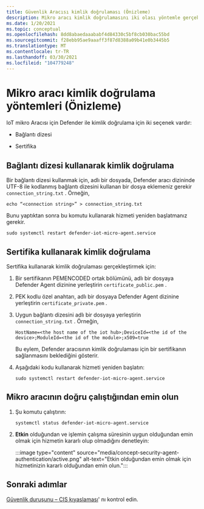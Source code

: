 ```yaml
---
title: Güvenlik Aracısı kimlik doğrulaması (Önizleme)
description: Mikro aracı kimlik doğrulamasını iki olası yöntemle gerçekleştirin.
ms.date: 1/20/2021
ms.topic: conceptual
ms.openlocfilehash: 8dd8abaedaaababf4d84330c5bf8cb030bac55bd
ms.sourcegitcommit: f28ebb95ae9aaaff3f87d8388a09b41e0b3445b5
ms.translationtype: MT
ms.contentlocale: tr-TR
ms.lasthandoff: 03/30/2021
ms.locfileid: "104779248"
---
```

# <a name="micro-agent-authentication-methods-preview"></a>Mikro aracı kimlik doğrulama yöntemleri (Önizleme)

IoT mikro Aracısı için Defender ile kimlik doğrulama için iki seçenek vardır: 

- Bağlantı dizesi 

- Sertifika 

## <a name="authentication-using-a-connection-string"></a>Bağlantı dizesi kullanarak kimlik doğrulama 

Bir bağlantı dizesi kullanmak için, adlı bir dosyada, Defender aracı dizininde UTF-8 ile kodlanmış bağlantı dizesini kullanan bir dosya eklemeniz gerekir `connection_string.txt` . Örneğin,

```azurecli
echo “<connection string>” > connection_string.txt 
```

Bunu yaptıktan sonra bu komutu kullanarak hizmeti yeniden başlatmanız gerekir.

```azurecli
sudo systemctl restart defender-iot-micro-agent.service
``` 

## <a name="authentication-using-a-certificate"></a>Sertifika kullanarak kimlik doğrulama 


Sertifika kullanarak kimlik doğrulaması gerçekleştirmek için: 

1. Bir sertifikanın PEMENCODED ortak bölümünü, adlı bir dosyaya Defender Agent dizinine yerleştirin `certificate_public.pem` .
1. PEK kodlu özel anahtarı, adlı bir dosyaya Defender Agent dizinine yerleştirin `certificate_private.pem` .
1. Uygun bağlantı dizesini adlı bir dosyaya yerleştirin `connection_string.txt` . Örneğin,

    ```azurecli
    HostName=<the host name of the iot hub>;DeviceId=<the id of the device>;ModuleId=<the id of the module>;x509=true 
    ```

    Bu eylem, Defender aracısının kimlik doğrulaması için bir sertifikanın sağlanmasını beklediğini gösterir. 

1. Aşağıdaki kodu kullanarak hizmeti yeniden başlatın: 

    ```azurecli
    sudo systemctl restart defender-iot-micro-agent.service 
    ```

## <a name="ensure-the-micro-agent-is-running-correctly"></a>Mikro aracının doğru çalıştığından emin olun 

1. Şu komutu çalıştırın: 
    ```azurecli
    systemctl status defender-iot-micro-agent.service 
    ```
1. **Etkin** olduğundan ve işlemin çalışma süresinin uygun olduğundan emin olmak için hizmetin kararlı olup olmadığını denetleyin: 

    :::image type="content" source="media/concept-security-agent-authentication/active.png" alt-text="Etkin olduğundan emin olmak için hizmetinizin kararlı olduğundan emin olun.":::

## <a name="next-steps"></a>Sonraki adımlar

[Güvenlik duruşunu – CIS kıyaslaması](concept-security-posture.md)' nı kontrol edin.
